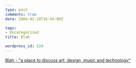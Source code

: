 ```yaml
---
type: post
comments: true
date: 2004-02-28T16:54:00Z

tags:
- Uncategorized
title: Blah

wordpress_id: 524
---
```


[Blah - "a place to discuss art, design, music and technology"](http://www.clovenhoof.net/blah/)
